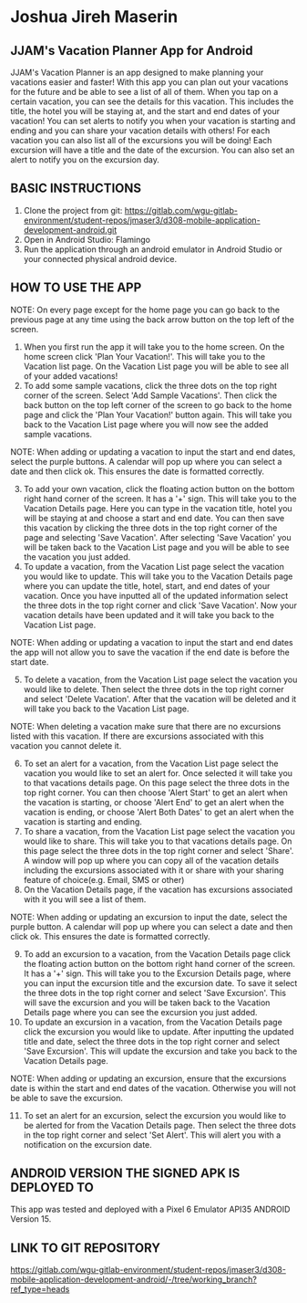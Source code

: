 # Joshua Jireh Maserin
## JJAM's Vacation Planner App for Android
JJAM's Vacation Planner is an app designed to make planning your vacations easier and faster! With this app you can plan out your vacations for the future and be able to see a list of all of them. When you tap on a certain vacation, you can see
the details for this vacation. This includes the title, the hotel you will be staying at, and the start and end dates of your vacation! You can set alerts to notify you when your vacation is starting and ending and you can share your vacation details
with others! For each vacation you can also list all of the excursions you will be doing! Each excursion will have a title and the date of the excursion. You can also set an alert to notify you on the excursion day.
## BASIC INSTRUCTIONS
1. Clone the project from git: https://gitlab.com/wgu-gitlab-environment/student-repos/jmaser3/d308-mobile-application-development-android.git
2. Open in Android Studio: Flamingo
3. Run the application through an android emulator in Android Studio or your connected physical android device.
## HOW TO USE THE APP
NOTE: On every page except for the home page you can go back to the previous page at any time using the back arrow button on the top left of the screen.
1.	When you first run the app it will take you to the home screen. On the home screen click 'Plan Your Vacation!'. This will take you to the Vacation list page. On the Vacation List page you will be able to see all of your added vacations!
2. To add some sample vacations, click the three dots on the top right corner of the screen. Select 'Add Sample Vacations'. Then click the back button on the top left corner of the screen to go back to the home page and click the 'Plan Your Vacation!' button again. This will take you back to the Vacation List page where you will now see the added sample vacations. 

NOTE: When adding or updating a vacation to input the start and end dates, select the purple buttons. A calendar will pop up where you can select a date and then click ok. This ensures the date is formatted correctly.

3. To add your own vacation, click the floating action button on the bottom right hand corner of the screen. It has a '+' sign. This will take you to the Vacation Details page. Here you can type in the vacation title, hotel you will be staying at and choose a start and end date. You can then save this vacation by clicking the three dots in the top right corner of the page and selecting 'Save Vacation'. After selecting 'Save Vacation' you will be taken back to the Vacation List page and you will be able to see the vacation you just added.
4. To update a vacation, from the Vacation List page select the vacation you would like to update. This will take you to the Vacation Details page where you can update the title, hotel, start, and end dates of your vacation. Once you have inputted all of the updated information select the three dots in the top right corner and click 'Save Vacation'. Now your vacation details have been updated and it will take you back to the Vacation List page.

NOTE: When adding or updating a vacation to input the start and end dates the app will not allow you to save the vacation if the end date is before the start date.

5. To delete a vacation, from the Vacation List page select the vacation you would like to delete. Then select the three dots in the top right corner and select 'Delete Vacation'. After that the vacation will be deleted and it will take you back to the Vacation List page. 

NOTE: When deleting a vacation make sure that there are no excursions listed with this vacation. If there are excursions associated with this vacation you cannot delete it.

6. To set an alert for a vacation, from the Vacation List page select the vacation you would like to set an alert for. Once selected it will take you to that vacations details page. On this page select the three dots in the top right corner. You can then choose 'Alert Start' to get an alert when the vacation is starting, or choose 'Alert End' to get an alert when the vacation is ending, or choose 'Alert Both Dates' to get an alert when the vacation is starting and ending.
7. To share a vacation, from the Vacation List page select the vacation you would like to share. This will take you to that vacations details page. On this page select the three dots in the top right corner and select 'Share'. A window will pop up where you can copy all of the vacation details including the excursions associated with it or share with your sharing feature of choice(e.g. Email, SMS or other)
8. On the Vacation Details page, if the vacation has excursions associated with it you will see a list of them.

NOTE: When adding or updating an excursion to input the date, select the purple button. A calendar will pop up where you can select a date and then click ok. This ensures the date is formatted correctly.

9. To add an excursion to a vacation, from the Vacation Details page click the floating action button on the bottom right hand corner of the screen. It has a '+' sign. This will take you to the Excursion Details page, where you can input the excursion title and the excursion date. To save it select the three dots in the top right corner and select 'Save Excursion'. This will save the excursion and you will be taken back to the Vacation Details page where you can see the excursion you just added.
10. To update an excursion in a vacation, from the Vacation Details page click the excursion you would like to update. After inputting the updated title and date, select the three dots in the top right corner and select 'Save Excursion'. This will update the excursion and take you back to the Vacation Details page.

NOTE: When adding or updating an excursion, ensure that the excursions date is within the start and end dates of the vacation. Otherwise you will not be able to save the excursion.

11. To set an alert for an excursion, select the excursion you would like to be alerted for from the Vacation Details page. Then select the three dots in the top right corner and select 'Set Alert'. This will alert you with a notification on the excursion date.

## ANDROID VERSION THE SIGNED APK IS DEPLOYED TO
This app was tested and deployed with a Pixel 6 Emulator API35 ANDROID Version 15.
## LINK TO GIT REPOSITORY
https://gitlab.com/wgu-gitlab-environment/student-repos/jmaser3/d308-mobile-application-development-android/-/tree/working_branch?ref_type=heads
